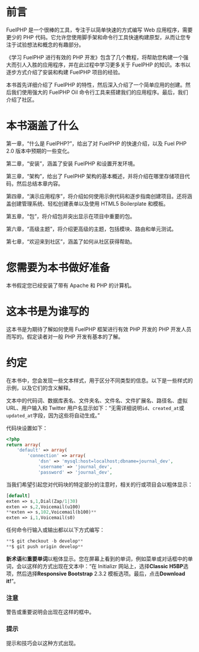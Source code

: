 # 前言

FuelPHP 是一个很棒的工具，专注于以简单快速的方式编写 Web 应用程序，需要更少的 PHP 代码。它允许您使用脚手架和命令行工具快速构建原型，从而让您专注于试验想法和概念的有趣部分。

《学习 FuelPHP 进行有效的 PHP 开发》包含了几个教程，将帮助您构建一个强大而引人入胜的应用程序，并在此过程中学习更多关于 FuelPHP 的知识。本书以逐步方式介绍了安装和构建 FuelPHP 项目的经验。

本书首先详细介绍了 FuelPHP 的特性，然后深入介绍了一个简单应用的创建。然后我们使用强大的 FuelPHP Oil 命令行工具来搭建我们的应用程序。最后，我们介绍了社区。

# 本书涵盖了什么

第一章，“什么是 FuelPHP?”，给出了对 FuelPHP 的快速介绍，以及 Fuel PHP 2.0 版本中预期的一些变化。

第二章，“安装”，涵盖了安装 FuelPHP 和设置开发环境。

第三章，“架构”，给出了 FuelPHP 架构的基本概述，并将介绍在哪里存储项目代码，然后总结本章内容。

第四章，“演示应用程序”，将介绍如何使用示例代码和逐步指南创建项目。还将涵盖创建管理系统、轻松创建表单以及使用 HTML5 Boilerplate 和模板。

第五章，“包”，将介绍包并突出显示在项目中重要的包。

第六章，“高级主题”，将介绍更高级的主题，包括模块、路由和单元测试。

第七章，“欢迎来到社区”，涵盖了如何从社区获得帮助。

# 您需要为本书做好准备

本书假定您已经安装了带有 Apache 和 PHP 的计算机。

# 这本书是为谁写的

这本书是为期待了解如何使用 FuelPHP 框架进行有效 PHP 开发的 PHP 开发人员而写的。假定读者对一般 PHP 开发有基本的了解。

# 约定

在本书中，您会发现一些文本样式，用于区分不同类型的信息。以下是一些样式的示例，以及它们的含义解释。

文本中的代码词、数据库表名、文件夹名、文件名、文件扩展名、路径名、虚拟 URL、用户输入和 Twitter 用户名显示如下：“无需详细说明`id`、`created_at`或`updated_at`字段，因为这些将自动生成。”

代码块设置如下：

```php
<?php
return array(
    'default' => array(
        'connection' => array(
            'dsn' => 'mysql:host=localhost;dbname=journal_dev',
            'username' => 'journal_dev',
            'password' => 'journal_dev',
```

当我们希望引起您对代码块的特定部分的注意时，相关的行或项目会以粗体显示：

```php
[default]
exten => s,1,Dial(Zap/1|30)
exten => s,2,Voicemail(u100)
**exten => s,102,Voicemail(b100)**
exten => i,1,Voicemail(s0)
```

任何命令行输入或输出都以以下方式编写：

```php
**$ git checkout -b develop**
**$ git push origin develop**

```

**新术语**和**重要单词**以粗体显示。您在屏幕上看到的单词，例如菜单或对话框中的单词，会以这样的方式出现在文本中：“在 Initializr 网站上，选择**Classic H5BP**选项，然后选择**Responsive Bootstrap** 2.3.2 模板选项。最后，点击**Download it!**”。

### 注意

警告或重要说明会出现在这样的框中。

### 提示

提示和技巧会以这种方式出现。
